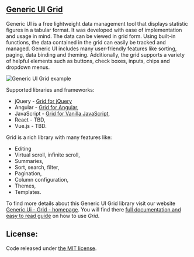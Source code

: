 ## <a href='http://generic-ui.com' >Generic UI Grid</a>

Generic UI is a free lightweight data management tool that displays statistic figures in a tabular format. It was developed with ease of implementation and
 usage in mind. The data can be viewed in grid form. Using built-in functions, the data contained in the grid can easily be tracked and managed. Generic UI includes many user-friendly features like sorting, paging, data binding and theming. Additionally, the grid supports a variety of helpful elements such as buttons, check boxes, inputs, chips and dropdown menus.

![Generic UI Grid example](https://generic-ui.com/assets/example/grid.png)

Supported libraries and frameworks:
 * jQuery - <a href="https://github.com/generic-ui/generic-ui/tree/master/jquery-grid" >Grid for jQuery</a>
 * Angular - <a href="https://github.com/generic-ui/generic-ui/tree/master/ngx-grid" >Grid for Angular</a>,
 * JavaScript - <a href="https://github.com/generic-ui/generic-ui/tree/master/grid" >Grid for Vanilla JavaScript</a>,
 * React - TBD,
 * Vue.js - TBD.


Grid is a rich library with many features like:
 * Editing 
 * Virtual scroll, infinite scroll,
 * Summaries,
 * Sort, search, filter,
 * Pagination,
 * Column configuration,
 * Themes,
 * Templates.


To find more details about this Generic UI Grid library visit our website <a href="http://generic-ui.com/">Generic Ui - Grid - homepage</a>.
You will find there <a href="http://generic-ui.com/guide">full documentation and easy to read guide</a> on how to use *Grid*.

## License:
Code released under <a href='https://github.com/generic-ui/generic-ui/blob/master/ngx-grid/LICENSE' >the MIT license</a>.

